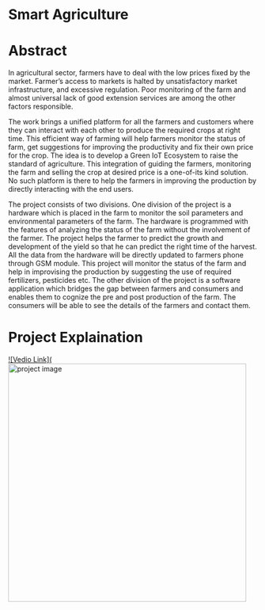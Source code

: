 # Smart Agriculture

# Abstract

In agricultural sector, farmers have to deal with the low prices fixed by the market. Farmer’s access to markets is halted by unsatisfactory market infrastructure, and excessive regulation. Poor monitoring of the farm and almost universal lack of good extension services are among the other factors responsible.

The work brings a unified platform for all the farmers and customers where they can interact with each other to produce the required crops at right time. This efficient way of farming will help farmers monitor the status of farm, get suggestions for improving the productivity and fix their own price for the crop. The idea is to develop a Green IoT Ecosystem to raise the standard of agriculture. This integration of guiding the farmers, monitoring the farm and selling the crop at desired price is a one-of-its kind solution. No such platform is there to help the farmers in improving the production by directly interacting with the end users.

The project consists of two divisions. One division of the project is a hardware which is placed in the farm to monitor the soil parameters and environmental parameters of the farm. The hardware is programmed with the features of analyzing the status of the farm without the involvement of the farmer. The project helps the farmer to predict the growth and development of the yield so that he can predict the right time of the harvest. All the data from the hardware will be directly updated to  farmers phone through GSM module. This project will monitor the status of the farm and help in improvising the production by suggesting the use of required fertilizers, pesticides etc. The other division of the project is a software application which bridges the gap between farmers and consumers and enables them to cognize the pre and post production of the farm. The consumers will be able to see the details of the farmers and contact them.

# Project Explaination

[![Vedio Link](<img width="481" alt="project image" src="https://user-images.githubusercontent.com/48923446/96822767-751d7e00-1448-11eb-8813-253ae5039da1.PNG">](https://www.youtube.com/embed/tgTUnD91qP8)
